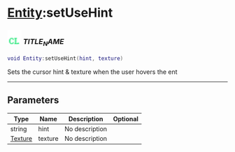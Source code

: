 # [Entity](../entity/README.md):setUseHint

### <img src="../../.gitbook/assets/client.png" width="32" height="32" /> $TITLE_NAME$

```lua
void Entity:setUseHint(hint, texture)
```

Sets the cursor hint & texture when the user hovers the ent<br>

-----------------
## Parameters

| Type   | Name | Description | Optional |
| ------ | ---- | ----------- | -------: |
| string | hint | No description |  |
| [Texture](../texture/README.md) | texture | No description |  |
